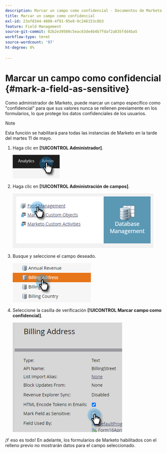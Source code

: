 ```yaml
---
description: Marcar un campo como confidencial - Documentos de Marketo - Documentación del producto
title: Marcar un campo como confidencial
exl-id: 23af8344-4808-4f91-95e8-9c246153c8b3
feature: Field Management
source-git-commit: 02b2e39580c5eac63de4b4b7fdaf2a835fdd4ba5
workflow-type: tm+mt
source-wordcount: '97'
ht-degree: 0%

---
```


# Marcar un campo como confidencial {#mark-a-field-as-sensitive}

Como administrador de Marketo, puede marcar un campo específico como &quot;confidencial&quot; para que sus valores nunca se rellenen previamente en los formularios, lo que protege los datos confidenciales de los usuarios.

>[!NOTE]
>
>Esta función se habilitará para todas las instancias de Marketo en la tarde del martes 11 de mayo.

1. Haga clic en **[!UICONTROL Administrador]**.

   ![](assets/mark-a-field-as-sensitive-1.png)

1. Haga clic en **[!UICONTROL Administración de campos]**.

   ![](assets/mark-a-field-as-sensitive-2.png)

1. Busque y seleccione el campo deseado.

   ![](assets/mark-a-field-as-sensitive-3.png)

1. Seleccione la casilla de verificación **[!UICONTROL Marcar campo como confidencial]**.

   ![](assets/mark-a-field-as-sensitive-4.png)

¡Y eso es todo! En adelante, los formularios de Marketo habilitados con el relleno previo no mostrarán datos para el campo seleccionado.
